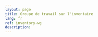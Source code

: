 ```yaml
---
layout: page
title: Groupe de travail sur l'inventaire
lang: fr
ref: inventory-wg
description:
---
```


